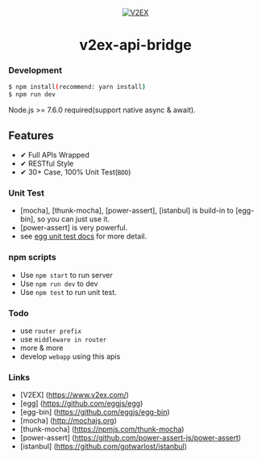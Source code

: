 <p align="center">
  <a href="https://www.v2ex.com/" target="_blank">
    <img src="https://v2ex.assets.uxengine.net/site/logo@2x.png?m=1346064962" alt="V2EX" title="V2EX" />
  </a>
</p>

<h1 align="center">v2ex-api-bridge</h1>


### Development

```bash
$ npm install(recommend: yarn install)
$ npm run dev
```

Node.js >= 7.6.0 required(support native async & await).

## Features

- ✔︎ Full APIs Wrapped
- ✔︎ RESTful Style
- ✔︎ 30+ Case, 100% Unit Test(`BDD`)

### Unit Test

- [mocha], [thunk-mocha], [power-assert], [istanbul] is build-in to [egg-bin], so you can just use it.
- [power-assert] is very powerful.
- see [egg unit test docs](https://eggjs.org/core/unittest) for more detail.

### npm scripts

- Use `npm start` to run server
- Use `npm run dev` to dev
- Use `npm test` to run unit test.

### Todo

- use `router prefix`
- use `middleware in router`
- more & more
- develop `webapp` using this apis

### Links

- [V2EX] (https://www.v2ex.com/)
- [egg] (https://github.com/eggjs/egg)
- [egg-bin] (https://github.com/eggjs/egg-bin)
- [mocha] (http://mochajs.org)
- [thunk-mocha] (https://npmjs.com/thunk-mocha)
- [power-assert] (https://github.com/power-assert-js/power-assert)
- [istanbul] (https://github.com/gotwarlost/istanbul)

